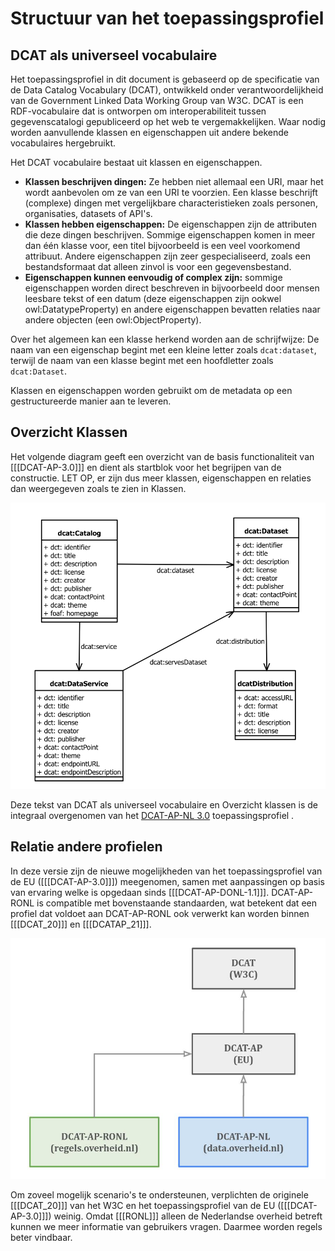 # Structuur van het toepassingsprofiel

## DCAT als universeel vocabulaire

Het toepassingsprofiel in dit document is gebaseerd op de specificatie van de Data Catalog Vocabulary (DCAT), ontwikkeld onder verantwoordelijkheid van de Government Linked Data Working Group van W3C. DCAT is een RDF-vocabulaire dat is ontworpen om interoperabiliteit tussen gegevenscatalogi gepubliceerd op het web te vergemakkelijken. Waar nodig worden aanvullende klassen en eigenschappen uit andere bekende vocabulaires hergebruikt.

Het DCAT vocabulaire bestaat uit klassen en eigenschappen.

- **Klassen beschrijven dingen:** Ze hebben niet allemaal een URI, maar het wordt aanbevolen om ze van een URI te voorzien. Een klasse beschrijft (complexe) dingen met vergelijkbare characteristieken zoals personen, organisaties, datasets of API's.
- **Klassen hebben eigenschappen:** De eigenschappen zijn de attributen die deze dingen beschrijven. Sommige eigenschappen komen in meer dan één klasse voor, een titel bijvoorbeeld is een veel voorkomend attribuut. Andere eigenschappen zijn zeer gespecialiseerd, zoals een bestandsformaat dat alleen zinvol is voor een gegevensbestand.
- **Eigenschappen kunnen eenvoudig of complex zijn:** sommige eigenschappen worden direct beschreven in bijvoorbeeld door mensen leesbare tekst of een datum (deze eigenschappen zijn ookwel owl:DatatypeProperty) en andere eigenschappen bevatten relaties naar andere objecten (een owl:ObjectProperty).

Over het algemeen kan een klasse herkend worden aan de schrijfwijze: De naam van een eigenschap begint met een kleine letter zoals `dcat:dataset`, terwijl de naam van een klasse begint met een hoofdletter zoals `dcat:Dataset`.

Klassen en eigenschappen worden gebruikt om de metadata op een gestructureerde manier aan te leveren.

## Overzicht Klassen

Het volgende diagram geeft een overzicht van de basis functionaliteit van [[[DCAT-AP-3.0]]] en dient als startblok voor het begrijpen van de constructie. LET OP, er zijn dus meer klassen, eigenschappen en relaties dan weergegeven zoals te zien in Klassen.

![DCAT 3.0 in het kort](./media/dcat-ap-donl-model.png "DCAT 3.0 in het kort.")

<p class="note" title="bron">
Deze tekst van DCAT als universeel vocabulaire en Overzicht klassen is de integraal overgenomen van het <a href="https://docs.geostandaarden.nl/dcat/dcat-ap-nl30/" target="_blank">DCAT-AP-NL 3.0</a> toepassingsprofiel .
</p>

## Relatie andere profielen

In deze versie zijn de nieuwe mogelijkheden van het toepassingsprofiel van de EU ([[[DCAT-AP-3.0]]]) meegenomen,
samen met aanpassingen op basis van ervaring welke is opgedaan sinds [[[DCAT-AP-DONL-1.1]]]. DCAT-AP-RONL is compatible met
bovenstaande standaarden, wat betekent dat een profiel dat voldoet aan DCAT-AP-RONL ook verwerkt kan worden binnen
[[[DCAT_20]]] en [[[DCATAP_21]]].

![DCAT-AP-RONL positionering](./media/DCAT-AP-RONL-positie.jpg "DCAT-AP-RONL positionering")

Om zoveel mogelijk scenario's te ondersteunen, verplichten de originele [[[DCAT_20]]] van het W3C en het
toepassingsprofiel van de EU ([[[DCAT-AP-3.0]]]) weinig. Omdat [[[RONL]]] alleen de Nederlandse overheid betreft kunnen we
meer informatie van gebruikers vragen. Daarmee worden regels beter vindbaar.

